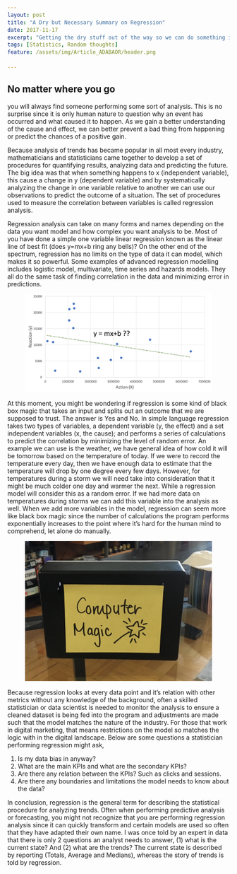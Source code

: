 ```yaml
---
layout: post
title: "A Dry but Necessary Summary on Regression"
date: 2017-11-17
excerpt: "Getting the dry stuff out of the way so we can do something interesting."
tags: [Statistics, Random thoughts]
feature: /assets/img/Article_ADABAOR/header.png

---
```


## No matter where you go 

you will always find someone performing some sort of analysis. This is no surprise since it is only human nature to question why an event has occurred and what caused it to happen. As we gain a better understanding of the cause and effect, we can better prevent a bad thing from happening or predict the chances of a positive gain.

Because analysis of trends has became popular in all most every industry, mathematicians and statisticians came together to develop a set of procedures for quantifying results, analyzing data and predicting the future. The big idea was that when something happens to x (independent variable), this cause a change in y (dependent variable) and by systematically analyzing the change in one variable relative to another we can use our observations to predict the outcome of a situation. The set of procedures used to measure the correlation between variables is called regression analysis.
 
Regression analysis can take on many forms and names depending on the data you want model and how complex you want analysis to be. Most of you have done a simple one variable linear regression known as the linear line of best fit (does y=mx+b ring any bells)? On the other end of the spectrum, regression has no limits on the type of data it can model, which makes it so powerful. Some examples of advanced regression modelling includes logistic model, multivariate, time series and hazards models. They all do the same task of finding correlation in the data and minimizing error in predictions.

 
<center><figure>
	<img src="/assets/img/Article_ADABAOR/regression.PNG">
</figure></center>

At this moment, you might be wondering if regression is some kind of black box magic that takes an input and splits out an outcome that we are supposed to trust. The answer is Yes and No. In simple language regression takes two types of variables, a dependent variable (y, the effect) and a set independent variables (x, the cause); and performs a series of calculations to predict the correlation by minimizing the level of random error. An example we can use is the weather, we have general idea of how cold it will be tomorrow based on the temperature of today. If we were to record the temperature every day, then we have enough data to estimate that the temperature will drop by one degree every few days. However, for temperatures during a storm we will need take into consideration that it might be much colder one day and warmer the next. While a regression model will consider this as a random error. If we had more data on temperatures during storms we can add this variable into the analysis as well. When we add more variables in the model, regression can seem more like black box magic since the number of calculations the program performs exponentially increases to the point where it’s hard for the human mind to comprehend, let alone do manually.


<center><figure>
	<img src="/assets/img/Article_ADABAOR/IMG_4381.jpg">
</figure></center>


Because regression looks at every data point and it’s relation with other metrics without any knowledge of the background, often a skilled statistician or data scientist is needed to monitor the analysis to ensure a cleaned dataset is being fed into the program and adjustments are made such that the model matches the nature of the industry. For those that work in digital marketing, that means restrictions on the model so matches the logic with in the digital landscape. Below are some questions a statistician performing regression might ask,
 
1.   Is my data bias in anyway?
2.   What are the main KPIs and what are the secondary KPIs?
3.   Are there any relation between the KPIs? Such as clicks and sessions.
4.   Are there any boundaries and limitations the model needs to know about the data?
 
In conclusion, regression is the general term for describing the statistical procedure for analyzing trends. Often when performing predictive analysis or forecasting, you might not recognize that you are performing regression analysis since it can quickly transform and certain models are used so often that they have adapted their own name. I was once told by an expert in data that there is only 2 questions an analyst needs to answer, (1) what is the current state? And (2) what are the trends? The current state is described by reporting (Totals, Average and Medians), whereas the story of trends is told by regression.

 